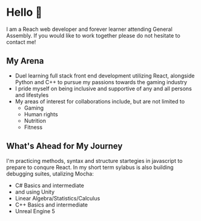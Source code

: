 <h1>Hello 🤘</h1>

<p>I am a Reach web developer and forever learner attending General Assembly. If you would like to work together please do not hesitate to contact me!</p>

<h2>My Arena</h2>
<ul>
<li>Duel learning full stack front end development utilizing React, alongside Python and C++ to pursue my passions towards the gaming industry</li>
<li>I pride myself on being inclusive and supportive of any and all persons and lifestyles</li>
<li>My areas of interest for collaborations include, but are not limited to
<ul><li>Gaming</li>
<li>Human rights</li>
<li>Nutrition</li>
<li>Fitness</li>
</ul>
</ul>

<h2>What's Ahead for My Journey</h2>
I'm practicing methods, syntax and structure startegies in javascript to prepare to conqure React. In my short term sylabus is also building debugging suites, utalizing Mocha:
<ul>
<li>C# Basics and intermediate</li>
<li>and using Unity</li>
<li>Linear Algebra/Statistics/Calculus</li>
<li>C++ Basics and intermediate</li>
<li>Unreal Engine 5</li
</ul>

